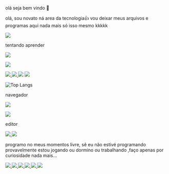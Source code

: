  olá seja bem vindo 👋

olá, sou novato
ná area da tecnologia👍
vou deixar meus arquivos e programas aqui
nada mais só isso mesmo kkkkk

<img src="21fccc4b6b4f62182f7b4c03a85dfc42.gif"/>


tentando aprender

<a 
href="https://www.python.org/"/>
<img src="https://img.shields.io/badge/Python-black?style=for-the-badge&logo=python&logoColor=yellow"/>
</a>

<a
href="https://www.freecodecamp.org/portuguese/news/manual-de-html-aprendizagem-de-html-para-iniciantes/"/>
<img src="https://img.shields.io/badge/HTML-black?style=for-the-badge&logo=html5&logoColor=orange"/>
</a>

<a href="https://www.freecodecamp.org/portuguese/news/manual-do-css-um-guia-pratico-de-css-para-desenvolvedores/"/>
<img src="https://img.shields.io/badge/CSS-black?&style=for-the-badge&logo=css3&logoColor=blue"/>
</a>


<a href="https://www.freecodecamp.org/portuguese/news/o-manual-de-javascript-para-iniciantes/"/>
<img src="https://img.shields.io/badge/JavaScript-black?style=for-the-badge&logo=javascript&logoColor=yellow"/>
</a>


<img src="https://github-stats-alpha.vercel.app/api/?username=default-dark&cc=000000&tc=4D4DFF&ic=D22730&bc=D22730">

<img src = "https://github-readme-stats.vercel.app/api/top-langs/?username=default-dark&hide_progress=true&theme=neon"/>

![Top Langs](https://github-readme-stats.vercel.app/api/top-langs/?username=default-dark&layout=compact&theme=neon)

navegador

<a href="https://www.google.com.br/"/>
<img src="https://img.shields.io/badge/firefox-black?style=for-the-badge&logo=firefox&logoColor=orange"/>
</a>

<a 
href="https://www.torproject.org/"/>
<img src="https://img.shields.io/badge/Tor_Browser-black?style=for-the-badge&logo=Tor-Browser&logoColor=purple"/> 
</a>

editor

<a href="https://www.vim.org/download.php"/>
<img src="https://img.shields.io/badge/Vim-black.svg?&style=for-the-badge&logo=vim&logoColor=green"/>
</a>


<img src="https://github-readme-stats.vercel.app/api/top-langs/?username=default-dark&theme=blue-green"/>

programo no meus momentos livre, sê eu não estivé programando 
provavelmente estou jogando ou dormino ou trabalhando ,faço apenas por curiosidade nada mais...

<a href="https://github.com/lammerburro/Ipinfo">
<img src="https://github-readme-stats.vercel.app/api/pin/?username=default-dark&repo=Ipinfo&theme=neon"> 
</a>

<a href="https://github.com/lammerburro/painel-simples">
<img src ="https://github-readme-stats.vercel.app/api/pin/?username=default-dark&repo=painel-simples&theme=neon">
</a>

<a href="https://github.com/lammerburro/Dir-spider">
<img src = "https://github-readme-stats.vercel.app/api/pin/?username=default-dark&repo=dir-spider&theme=neon"/>
</a>

<a href="https://github.com/lammerburro/Scan-sec">
<img src = "https://github-readme-stats.vercel.app/api/pin/?username=default-dark&repo=Scan-sec&theme=neon" />
</a> 
<a 
href="https://github.com/lammerburro/Ncrack">
<img src="https://github-readme-stats.vercel.app/api/pin/?username=default-dark&repo=Ncrack&theme=neon"/> 
</a> 

<a href="https://github.com/lammerburro/olho">
<img src="https://github-readme-stats.vercel.app/api/pin/?username=default-dark&repo=olho&theme=neon"/> 
</a> 
